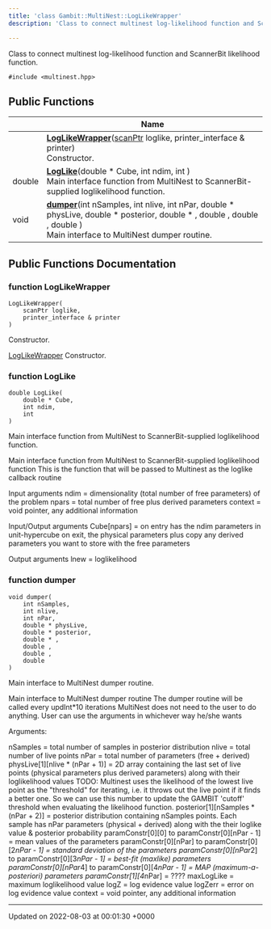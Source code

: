 ```yaml
---
title: 'class Gambit::MultiNest::LogLikeWrapper'
description: 'Class to connect multinest log-likelihood function and ScannerBit likelihood function. '

---
```









Class to connect multinest log-likelihood function and ScannerBit likelihood function. 


`#include <multinest.hpp>`

## Public Functions

|                | Name           |
| -------------- | -------------- |
| | **[LogLikeWrapper](/documentation/code/main/classes/classgambit_1_1multinest_1_1loglikewrapper/#function-loglikewrapper)**([scanPtr](/documentation/code/main/namespaces/namespacegambit_1_1multinest/#typedef-scanptr) loglike, printer_interface & printer)<br>Constructor.  |
| double | **[LogLike](/documentation/code/main/classes/classgambit_1_1multinest_1_1loglikewrapper/#function-loglike)**(double * Cube, int ndim, int )<br>Main interface function from MultiNest to ScannerBit-supplied loglikelihood function.  |
| void | **[dumper](/documentation/code/main/classes/classgambit_1_1multinest_1_1loglikewrapper/#function-dumper)**(int nSamples, int nlive, int nPar, double * physLive, double * posterior, double * , double , double , double )<br>Main interface to MultiNest dumper routine.  |

## Public Functions Documentation

### function LogLikeWrapper

```
LogLikeWrapper(
    scanPtr loglike,
    printer_interface & printer
)
```

Constructor. 

[LogLikeWrapper](/documentation/code/main/classes/classgambit_1_1multinest_1_1loglikewrapper/) Constructor. 


### function LogLike

```
double LogLike(
    double * Cube,
    int ndim,
    int 
)
```

Main interface function from MultiNest to ScannerBit-supplied loglikelihood function. 

Main interface function from MultiNest to ScannerBit-supplied loglikelihood function This is the function that will be passed to Multinest as the loglike callback routine

Input arguments ndim = dimensionality (total number of free parameters) of the problem npars = total number of free plus derived parameters context = void pointer, any additional information

Input/Output arguments Cube[npars] = on entry has the ndim parameters in unit-hypercube on exit, the physical parameters plus copy any derived parameters you want to store with the free parameters

Output arguments lnew = loglikelihood 


### function dumper

```
void dumper(
    int nSamples,
    int nlive,
    int nPar,
    double * physLive,
    double * posterior,
    double * ,
    double ,
    double ,
    double 
)
```

Main interface to MultiNest dumper routine. 

Main interface to MultiNest dumper routine The dumper routine will be called every updInt*10 iterations MultiNest does not need to the user to do anything. User can use the arguments in whichever way he/she wants

Arguments:

nSamples = total number of samples in posterior distribution nlive = total number of live points nPar = total number of parameters (free + derived) physLive[1][nlive * (nPar + 1)] = 2D array containing the last set of live points (physical parameters plus derived parameters) along with their loglikelihood values TODO: Multinest uses the likelihood of the lowest live point as the "threshold" for iterating, i.e. it throws out the live point if it finds a better one. So we can use this number to update the GAMBIT 'cutoff' threshold when evaluating the likelihood function. posterior[1][nSamples * (nPar + 2)] = posterior distribution containing nSamples points. Each sample has nPar parameters (physical + derived) along with the their loglike value & posterior probability paramConstr[0][0] to paramConstr[0][nPar - 1] = mean values of the parameters paramConstr[0][nPar] to paramConstr[0][2*nPar - 1] = standard deviation of the parameters paramConstr[0][nPar*2] to paramConstr[0][3*nPar - 1] = best-fit (maxlike) parameters paramConstr[0][nPar*4] to paramConstr[0][4*nPar - 1] = MAP (maximum-a-posteriori) parameters paramConstr[1][4*nPar] = ???? maxLogLike = maximum loglikelihood value logZ = log evidence value logZerr = error on log evidence value context = void pointer, any additional information 


-------------------------------

Updated on 2022-08-03 at 00:01:30 +0000